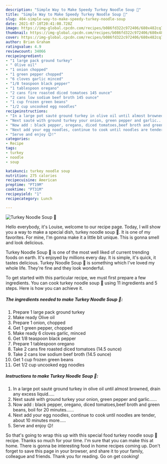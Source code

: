 ```yaml
---
description: "Simple Way to Make Speedy Turkey Noodle Soup 🥣"
title: "Simple Way to Make Speedy Turkey Noodle Soup 🥣"
slug: 404-simple-way-to-make-speedy-turkey-noodle-soup
date: 2021-07-10T20:41:08.728Z
image: https://img-global.cpcdn.com/recipes/b086fd322c972406/680x482cq70/turkey-noodle-soup-recipe-main-photo.jpg
thumbnail: https://img-global.cpcdn.com/recipes/b086fd322c972406/680x482cq70/turkey-noodle-soup-recipe-main-photo.jpg
cover: https://img-global.cpcdn.com/recipes/b086fd322c972406/680x482cq70/turkey-noodle-soup-recipe-main-photo.jpg
author: Brian Graham
ratingvalue: 4.9
reviewcount: 34066
recipeingredient:
- "1 large pack ground turkey"
- " Olive oil"
- "1 onion chopped"
- "1 green pepper chopped"
- "6 cloves garlic minced"
- "1/8 teaspoon black pepper"
- "1 tablespoon oregano"
- "2 cans fire roasted diced tomatoes 145 ounce"
- "2 cans low sodium beef broth 145 ounce"
- "1 cup frozen green beans"
- "1/2 cup uncooked egg noodles"
recipeinstructions:
- "In a large pot sauté ground turkey in olive oil until almost browned, drain any excess liquid....."
- "Next sauté with ground turkey your onion, green pepper and garlic......"
- "Now add : black pepper, oregano, diced tomatoes,beef broth and green beans, boil for 20 minutes......"
- "Next add your egg noodles, continue to cook until noodles are tender, about 10 minutes more....."
- "Serve and enjoy 😉!"
categories:
- Recipe
tags:
- turkey
- noodle
- soup

katakunci: turkey noodle soup 
nutrition: 275 calories
recipecuisine: American
preptime: "PT19M"
cooktime: "PT31M"
recipeyield: "1"
recipecategory: Lunch

---
```



![Turkey Noodle Soup 🥣](https://img-global.cpcdn.com/recipes/b086fd322c972406/680x482cq70/turkey-noodle-soup-recipe-main-photo.jpg)

Hello everybody, it's Louise, welcome to our recipe page. Today, I will show you a way to make a special dish, turkey noodle soup 🥣. It is one of my favorites. For mine, I'm gonna make it a little bit unique. This is gonna smell and look delicious.



Turkey Noodle Soup 🥣 is one of the most well liked of current trending foods on earth. It's enjoyed by millions every day. It is simple, it's quick, it tastes delicious. Turkey Noodle Soup 🥣 is something which I've loved my whole life. They're fine and they look wonderful.


To get started with this particular recipe, we must first prepare a few ingredients. You can cook turkey noodle soup 🥣 using 11 ingredients and 5 steps. Here is how you can achieve it.

<!--inarticleads1-->

##### The ingredients needed to make Turkey Noodle Soup 🥣:

1. Prepare 1 large pack ground turkey
1. Make ready  Olive oil
1. Prepare 1 onion, chopped
1. Get 1 green pepper, chopped
1. Make ready 6 cloves garlic, minced
1. Get 1/8 teaspoon black pepper
1. Prepare 1 tablespoon oregano
1. Take 2 cans fire roasted diced tomatoes (14.5 ounce)
1. Take 2 cans low sodium beef broth (14.5 ounce)
1. Get 1 cup frozen green beans
1. Get 1/2 cup uncooked egg noodles




<!--inarticleads2-->

##### Instructions to make Turkey Noodle Soup 🥣:

1. In a large pot sauté ground turkey in olive oil until almost browned, drain any excess liquid.....
1. Next sauté with ground turkey your onion, green pepper and garlic......
1. Now add : black pepper, oregano, diced tomatoes,beef broth and green beans, boil for 20 minutes......
1. Next add your egg noodles, continue to cook until noodles are tender, about 10 minutes more.....
1. Serve and enjoy 😉!




So that's going to wrap this up with this special food turkey noodle soup 🥣 recipe. Thanks so much for your time. I'm sure that you can make this at home. There is gonna be interesting food in home recipes coming up. Don't forget to save this page in your browser, and share it to your family, colleague and friends. Thank you for reading. Go on get cooking!
